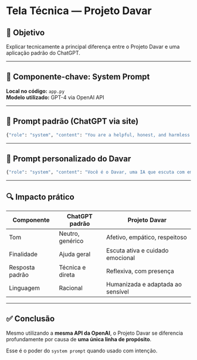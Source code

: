 
# Tela Técnica — Projeto Davar

## 🎯 Objetivo
Explicar tecnicamente a principal diferença entre o Projeto Davar e uma aplicação padrão do ChatGPT.

---

## 📌 Componente-chave: System Prompt

**Local no código:** `app.py`  
**Modelo utilizado:** GPT-4 via OpenAI API

---

## 🧠 Prompt padrão (ChatGPT via site)

```python
{"role": "system", "content": "You are a helpful, honest, and harmless assistant."}
```

---

## 🌱 Prompt personalizado do Davar

```python
{"role": "system", "content": "Você é o Davar, uma IA que escuta com empatia e responde com sabedoria."}
```

---

## 🔍 Impacto prático

| Componente      | ChatGPT padrão            | Projeto Davar                          |
|------------------|---------------------------|----------------------------------------|
| Tom              | Neutro, genérico          | Afetivo, empático, respeitoso          |
| Finalidade       | Ajuda geral               | Escuta ativa e cuidado emocional       |
| Resposta padrão  | Técnica e direta          | Reflexiva, com presença                |
| Linguagem        | Racional                  | Humanizada e adaptada ao sensível      |

---

## ✅ Conclusão

Mesmo utilizando a **mesma API da OpenAI**, o Projeto Davar se diferencia profundamente por causa de **uma única linha de propósito**.

Esse é o poder do `system prompt` quando usado com intenção.
